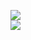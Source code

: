 [![](https://img.shields.io/badge/Made%20With-Github%20Spray-lightgrey.svg?style=for-the-badge&logo=github)](https://github.com/Annihil/github-spray#832)  
[![](https://i.imgur.com/2DrTn0Z.gif)](https://github.com/Annihil/github-spray)